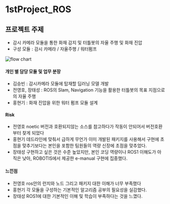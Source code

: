 # 1stProject_ROS
## 프로젝트 주제 
- 감시 카메라 모듈을 통한 화재 감지 및 터틀봇의 자율 주행 및 화재 진압
- 구성 모듈 : 감시 카메라 / 자율주행 / 워터펌프

![flow chart](https://user-images.githubusercontent.com/61238033/147212101-818e5f6f-77fc-419c-ad1f-c0022275a7ad.png)
#### 개인 별 담당 모듈 및 업무 분장
- 김승빈 : 감시카메라 모듈에 탑재할 딥러닝 모델 개발
- 전영호, 장태성 : ROS의 Slam, Navigation 기능을 활용한 터틀봇의 목표 지점으로의 자율 주행
- 홍현기 : 화재 진압을 위한 워터 펌프 모듈 설계  

#### Risk

- 전영호 noetic 버전과 호환되지않는 소스를 참고하다가 작동이 안되어서 버전호환부터 찾게 되었다
- 홍현기 데드라인에 맞춰서 급하게 무언가 이미 개발된 패키지를 사용해서 구현에 초점을 맞추기보다는 본인을 포함한 팀원들의 역량 신장에 초점을 맞추었다.
- 장태성 구현하고 싶은 것은 수준 높았지만, 본인 코딩 역량이나 ROS1 이해도가 아직은 낮아, ROBOTIS에서 제공한 e-manual 구현에 집중했다.
#### 느낀점

- 전영호 ros안의 런치와 노드 그리고 패키지 대한 이해가 너무 부족했다
- 홍현기 각 모듈을 구성하는 기본적인 알고리즘 공부의 필요성을 실감했다.  
- 장태성 ROS1에 대한 기본적인 이해 및 학습이 부족하다는 것을 느꼈다.
